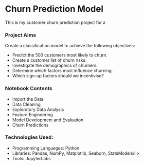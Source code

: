 # Churn Prediction Model

This is my customer churn prediction project for a 

### Project Aims

Create a classification model to achieve the following objectives:
<ul>
  <li>Predict the 500 customers most likely to churn.</li>
  <li>Create a customer list of churn risks.</li>
  <li>Investigate the demographics of churners.</li>
  <li>Determine which factors most influence churning.</li>
  <li>Which sign-up factors should we incentivise?</li>
</ul>

### Notebook Contents
<ul>
  <li>Import the Data</li>
  <li>Data Cleaning</li>
  <li>Exploratory Data Analysis</li>
  <li>Feature Engineering</li>
  <li>Model Development and Evaluation</li>
  <li>Churn Predictions</li>
</ul>

### Technologies Used:
<ul>
  <li>Programming Langueges: Python</li>
  <li>Libraries: Pandas, NumPy, Matplotlib, Seaborn, StatsModels/li>
  <li>Tools: JupyterLabs</li>
</ul>
